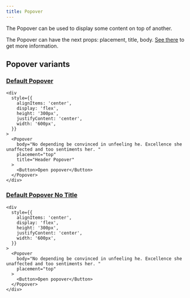 ```yaml
---
title: Popover
---
```


The Popover can be used to display some content on top of another.

The Popover can have the next props: placement, title, body. [See there](/storybook/?path=/docs/core-popover--docs) to get more information.

## Popover variants

### [Default Popover](/storybook/?path=/story/core-popover--default-popover)

```tsx
<div
  style={{
    alignItems: 'center',
    display: 'flex',
    height: '300px',
    justifyContent: 'center',
    width: '600px',
  }}
>
  <Popover
    body="No depending be convinced in unfeeling he. Excellence she unaffected and too sentiments her. "
    placement="top"
    title="Header Popover"
  >
    <Button>Open popover</Button>
  </Popover>
</div>
```

### [Default Popover No Title](/storybook/?path=/story/core-popover--default-popover-no-title)

```tsx
<div
  style={{
    alignItems: 'center',
    display: 'flex',
    height: '300px',
    justifyContent: 'center',
    width: '600px',
  }}
>
  <Popover
    body="No depending be convinced in unfeeling he. Excellence she unaffected and too sentiments her. "
    placement="top"
  >
    <Button>Open popover</Button>
  </Popover>
</div>
```
